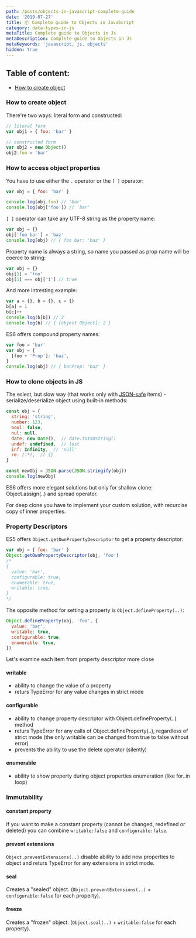 ```yaml
---
path: /posts/objects-in-javascript-complete-guide
date: '2019-07-27'
title: 📦 Complete guide to Objects in JavaScript
category: data-types-in-js
metaTitle: Complete guide to Objects in Js
metaDescription: Complete guide to Objects in Js
metaKeywords: 'javascript, js, objects'
hidden: true
---
```


## Table of content:

* [How to create object](#)

### How to create object

There're two ways: literal form and constructed:

```js
// literal form
var obj1 = { foo: 'bar' }

// constructed form
var obj2 = new Object()
obj2.foo = 'bar'
```

### How to access object properties

You have to use either the ```.``` operator or the ```[ ]``` operator:

```js
var obj = { foo: 'bar' }

console.log(obj.foo) // 'bar'
console.log(obj['foo']) // 'bar'
```

```[ ]``` operator can take any UTF-8 string as the property name:

```js
var obj = {}
obj['foo bar'] = 'baz'
console.log(obj) // { foo bar: 'baz' }
```

Property name is always a string, so name you passed as prop name will be coerce to string:

```js
var obj = {}
obj[1] = 'foo'
obj[1] === obj['1'] // true
```

And more intresting example:

```js
var a = {}, b = {}, c = {}
b[a] = 1
b[c]++
console.log(b[b]) // 2
console.log(b) // { [object Object]: 2 }
```

ES6 offers compound property names:

```js
var foo = 'bar'
var obj = {
  [foo + 'Prop']: 'baz',
}
console.log(obj) // { barProp: 'baz' }
```

### How to clone objects in JS

The esiest, but slow way (that works only with [JSON-safe](/js-dictionary/#json-safe) items) - serialize/deserialize object using built-in methods:

```js
const obj = {
  string: 'string',
  number: 123,
  bool: false,
  nul: null,
  date: new Date(),  // date.toISOString()
  undef: undefined,  // lost
  inf: Infinity,  // 'null'
  re: /.*/,  // {}
}

const newObj = JSON.parse(JSON.stringify(obj))
console.log(newObj)
```

ES6 offers more elegant solutions but only for shallow clone: Object.assign(..) and spread operator.

For deep clone you have to implement your custom solution, with recurcise copy of inner properties.

### Property Descriptors

ES5 offers ```Object.getOwnPropertyDescriptor``` to get a property descriptor:

```js
var obj = { foo: 'bar' }
Object.getOwnPropertyDescriptor(obj, 'foo')
/*
{
  value: 'bar',
  configurable: true,
  enumerable: true,
  writable: true,
}
*/
```

The opposite method for setting a property is ```Object.defineProperty(..)```:

```js
Object.defineProperty(obj, 'foo', {
  value: 'bar',
  writable: true,
  configurable: true,
  enumerable: true,
})
```

Let's examine each item from property descriptor more close

#### writable

* ability to change the value of a property
* returs TypeError for any value changes in strict mode

#### configurable

* ability to change property descriptor with Object.defineProperty(..) method
* returs TypeError for any calls of Object.defineProperty(..), regardless of strict mode (the only writable can be changed from true to false without error)
* prevents the ability to use the delete operator (silently)

#### enumerable

* ability to show property during object properties enumeration (like for..in loop)

### Immutability

#### constant property

If you want to make a constant property (cannot be changed, redefined or deleted) you can combine ```writable:false``` and ```configurable:false```.

#### prevent extensions

```Object.preventExtensions(..)``` disable ability to add new properties to object and returs TypeError for any extensions in strict mode.

#### seal

Creates a "sealed" object. (```Object.preventExtensions(..)``` + ```configurable:false``` for each property).

#### freeze

Creates a "frozen" object. (```Object.seal(..)``` + ```writable:false``` for each property).

